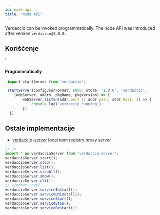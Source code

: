 ```yaml
---
id: node-api
title: "Node API"
---
```


Verdaccio can be invoked programmatically. The node API was introduced after version `verdaccio@3.0.0`.

## Korišćenje

<div id="codefund">''</div>

#### Programmatically

```js
 import startServer from 'verdaccio';

 startServer(configJsonFormat, 6000, store, '1.0.0', 'verdaccio',
    (webServer, addrs, pkgName, pkgVersion) => {
        webServer.listen(addr.port || addr.path, addr.host, () => {
            console.log('verdaccio running');
        });
  });
```

## Ostale implementacije

* [verdaccio-server](https://github.com/boringame/verdaccio-server) local npm registry proxy server

```js
// js
import * as verdaccioServer from "verdaccio-server";
verdaccioServer.start();
verdaccioServer.stop();
verdaccioServer.list();
verdaccioServer.stopAll();
verdaccioServer.show();
verdaccioServer.cli();
// windows .net2
verdaccioServer.serviceInstall();
verdaccioServer.serviceUninstall();
verdaccioServer.serviceStart();
verdaccioServer.serviceStop();
verdaccioServer.serviceRestart();
```
